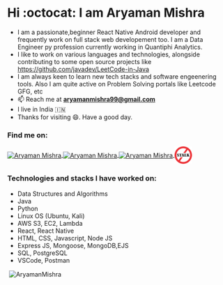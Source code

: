 # Hi :octocat: I am Aryaman Mishra

- I am a passionate,beginner React Native Android developer and frequently work on full stack web developement too. I am a Data Engineer py profession currently working in Quantiphi Analytics.
- I like to work on various languages and technologies, alongside contributing to some open source projects like https://github.com/javadev/LeetCode-in-Java
- I am always keen to learn new tech stacks and software engeenering tools. Also I am quite active on Problem Solving portals like Leetcode GFG, etc
- 📫 Reach me at **aryamanmishra99@gmail.com**
- I live in India 🇮🇳
- Thanks for visiting 😄. Have a good day.


<h3 align="left">Find me on:</h3>
<p align="left">
<a href="https://www.linkedin.com/in/aryaman-mishra-576527190/" target="_blank"><img align="center" src="https://raw.githubusercontent.com/rahuldkjain/github-profile-readme-generator/master/src/images/icons/Social/linked-in-alt.svg" alt="Aryaman Mishra" height="36" width="36" />
</a> 
<a href="https://auth.geeksforgeeks.org/user/modest_aryaman09/practice/" target="_blank"><img align="center" src="https://cdn.jsdelivr.net/npm/simple-icons@3.1.0/icons/geeksforgeeks.svg" alt="Aryaman Mishra" height="55" width="52" />
</a>
<a href="https://leetcode.com/modest_aryaman09/" target="_blank"><img align="center" src="https://raw.githubusercontent.com/rahuldkjain/github-profile-readme-generator/master/src/images/icons/Social/leet-code.svg" alt="Aryaman Mishra" height="40" width="40" />
</a>
<a href="https://www.stopstalk.com/user/profile/modest_aryaman09/" target="_blank"><img align="center" src="stopstalk-logo.png" alt="Aryaman Mishra" height="40" width="40" />
</a>
</p>

<h3 align="left">Technologies and stacks I have worked on:</h3>
<p align="left"> 
  <ul>
    <li>Data Structures and Algorithms</li>
    <li>Java</li>
    <li>Python</li>
    <li>Linux OS (Ubuntu, Kali)</li>
    <li>AWS S3, EC2, Lambda</li>
    <li>React, React Native </li>
    <li>HTML, CSS, Javascript, Node JS</li>
    <li>Express JS, Mongoose, MongoDB,EJS</li>
    <li>SQL, PostgreSQL </li>
    <li>VSCode, Postman</li>
  </ul>
</p>

<p> <img align="center" src="https://github-readme-stats.vercel.app/api?username=AryamanMishra&show_icons=true&locale=en&theme=dark" alt="AryamanMishra" /></p>
